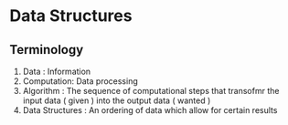# Data Structures

## Terminology

1. Data : Information
2. Computation: Data processing
3. Algorithm : The sequence of computational steps that transofmr the input data ( given ) into the output data ( wanted )
4. Data Structures : An ordering of data which allow for certain results
